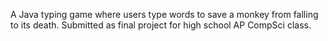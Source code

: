 A Java typing game where users type words to save a monkey from falling to its death. Submitted as final project for high school AP CompSci class.

